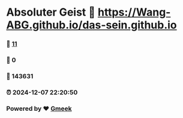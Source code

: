 # Absoluter Geist :link: https://Wang-ABG.github.io/das-sein.github.io 
### :page_facing_up: [11](https://Wang-ABG.github.io/das-sein.github.io/tag.html) 
### :speech_balloon: 0 
### :hibiscus: 143631 
### :alarm_clock: 2024-12-07 22:20:50 
### Powered by :heart: [Gmeek](https://github.com/Meekdai/Gmeek)
